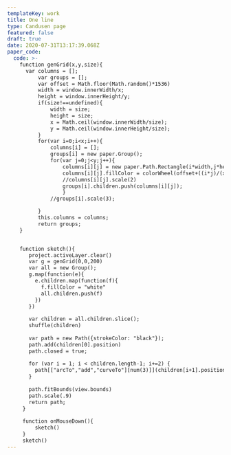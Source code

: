 ```yaml
---
templateKey: work
title: One line
type: Candusen page
featured: false
draft: true
date: 2020-07-31T13:17:39.068Z
paper_code:
  code: >-
    function genGrid(x,y,size){
      var columns = [];
          var groups = [];
          var offset = Math.floor(Math.random()*1536)
          width = window.innerWidth/x;
          height = window.innerHeight/y;
          if(size!==undefined){
              width = size;
              height = size;
              x = Math.ceil(window.innerWidth/size);
              y = Math.ceil(window.innerHeight/size);
          }
          for(var i=0;i<x;i++){
              columns[i] = [];
              groups[i] = new paper.Group();
              for(var j=0;j<y;j++){
                  columns[i][j] = new paper.Path.Rectangle(i*width,j*height,width,height);
                  columns[i][j].fillColor = colorWheel(offset+((i*j)/(x*y)*1536));//prettyRaCo();
                  //columns[i][j].scale(2)
                  groups[i].children.push(columns[i][j]);
                  }
              //groups[i].scale(3);

          }
          this.columns = columns;
          return groups;
    }


    function sketch(){
       project.activeLayer.clear()
       var g = genGrid(0,0,200)
       var all = new Group();
       g.map(function(e){
         e.children.map(function(f){
           f.fillColor = "white"
           all.children.push(f)
         })
       })
     
       var children = all.children.slice();
       shuffle(children)
     
       var path = new Path({strokeColor: "black"});
       path.add(children[0].position)
       path.closed = true;
     
       for (var i = 1; i < children.length-1; i+=2) {
         path[["arcTo","add","curveTo"][num(3)]](children[i+1].position,children[i].position)
       }
     
       path.fitBounds(view.bounds)
       path.scale(.9)
       return path;
     }
     
     function onMouseDown(){
         sketch()
     }
     sketch()
---
```

